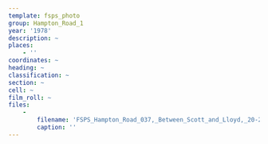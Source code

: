```yaml
---
template: fsps_photo
group: Hampton_Road_1
year: '1978'
description: ~
places:
    - ''
coordinates: ~
heading: ~
classification: ~
section: ~
cell: ~
film_roll: ~
files:
    -
        filename: 'FSPS_Hampton_Road_037,_Between_Scott_and_Lloyd,_20-2-D,_1978.png'
        caption: ''
---
```

